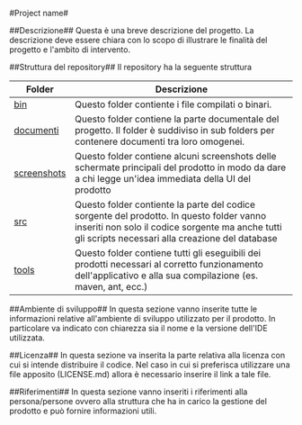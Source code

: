 #Project name#

##Descrizione##
Questa è una breve descrizione del progetto. La descrizione
deve essere chiara con lo scopo di illustrare le finalità del progetto
e l'ambito di intervento.

##Struttura del repository##
Il repository ha la seguente struttura

Folder   |  Descrizione
---------|-------------
[bin](./bin)|Questo folder contiente i file compilati o binari. 
[documenti](./documenti)|Questo folder contiene la parte documentale del progetto. Il folder è suddiviso in sub folders per contenere documenti tra loro omogenei. 
[screenshots](./screenshots)|Questo folder contiene alcuni screenshots delle schermate principali del prodotto in modo da dare a chi legge un'idea immediata della UI del prodotto
[src](./src)|Questo folder contiente la parte del codice sorgente del prodotto. In questo folder vanno inseriti non solo il codice sorgente ma anche tutti gli scripts necessari alla creazione del database
[tools](./tools)|Questo folder contiene tutti gli eseguibili dei prodotti necessari al corretto funzionamento dell'applicativo e alla sua compilazione (es. maven, ant, ecc.)


##Ambiente di sviluppo##
In questa sezione vanno inserite tutte le informazioni relative all'ambiente di sviluppo utilizzato per il prodotto. 
In particolare va indicato con chiarezza sia il nome e la versione dell'IDE utilizzata.

##Licenza##
In questa sezione va inserita la parte relativa alla licenza con cui si intende distribuire il codice.
Nel caso in cui si preferisca utilizzare una file apposito (LICENSE.md) allora è necessario inserire il link a tale file.

##Riferimenti##
In questa sezione vanno inseriti i riferimenti alla persona/persone ovvero alla struttura che ha in carico la gestione del prodotto e può fornire informazioni utili. 
